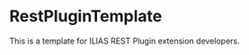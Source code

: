 RestPluginTemplate
==================

This is a template for ILIAS REST Plugin extension developers.

